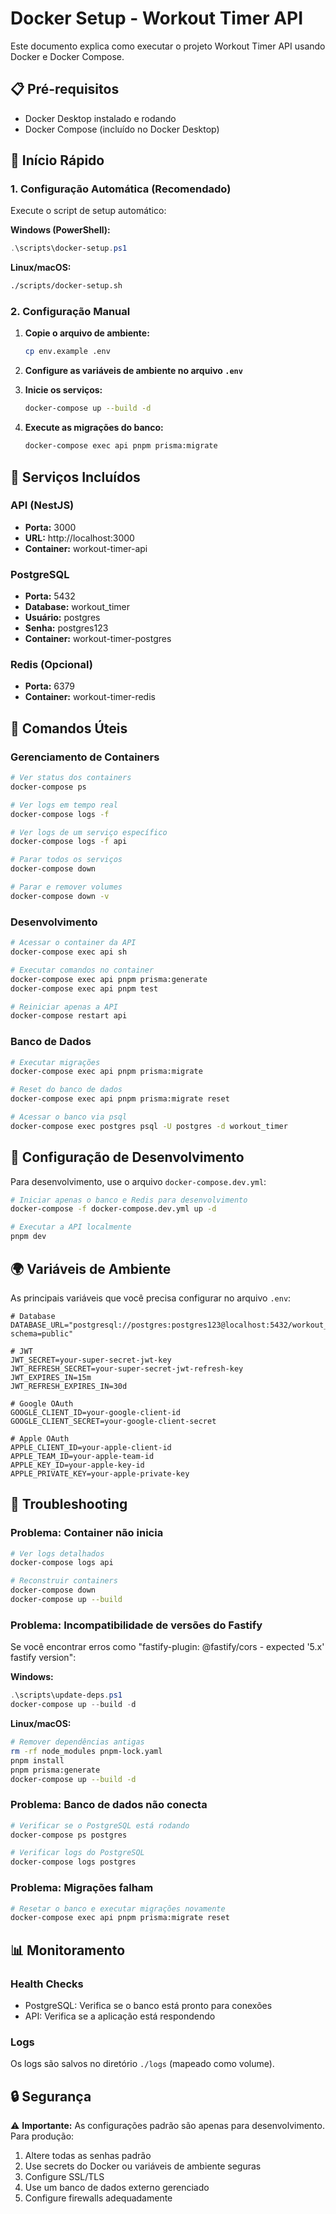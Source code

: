 # Docker Setup - Workout Timer API

Este documento explica como executar o projeto Workout Timer API usando Docker e Docker Compose.

## 📋 Pré-requisitos

- Docker Desktop instalado e rodando
- Docker Compose (incluído no Docker Desktop)

## 🚀 Início Rápido

### 1. Configuração Automática (Recomendado)

Execute o script de setup automático:

**Windows (PowerShell):**

```powershell
.\scripts\docker-setup.ps1
```

**Linux/macOS:**

```bash
./scripts/docker-setup.sh
```

### 2. Configuração Manual

1. **Copie o arquivo de ambiente:**

   ```bash
   cp env.example .env
   ```

2. **Configure as variáveis de ambiente no arquivo `.env`**

3. **Inicie os serviços:**

   ```bash
   docker-compose up --build -d
   ```

4. **Execute as migrações do banco:**
   ```bash
   docker-compose exec api pnpm prisma:migrate
   ```

## 🐳 Serviços Incluídos

### API (NestJS)

- **Porta:** 3000
- **URL:** http://localhost:3000
- **Container:** workout-timer-api

### PostgreSQL

- **Porta:** 5432
- **Database:** workout_timer
- **Usuário:** postgres
- **Senha:** postgres123
- **Container:** workout-timer-postgres

### Redis (Opcional)

- **Porta:** 6379
- **Container:** workout-timer-redis

## 📝 Comandos Úteis

### Gerenciamento de Containers

```bash
# Ver status dos containers
docker-compose ps

# Ver logs em tempo real
docker-compose logs -f

# Ver logs de um serviço específico
docker-compose logs -f api

# Parar todos os serviços
docker-compose down

# Parar e remover volumes
docker-compose down -v
```

### Desenvolvimento

```bash
# Acessar o container da API
docker-compose exec api sh

# Executar comandos no container
docker-compose exec api pnpm prisma:generate
docker-compose exec api pnpm test

# Reiniciar apenas a API
docker-compose restart api
```

### Banco de Dados

```bash
# Executar migrações
docker-compose exec api pnpm prisma:migrate

# Reset do banco de dados
docker-compose exec api pnpm prisma:migrate reset

# Acessar o banco via psql
docker-compose exec postgres psql -U postgres -d workout_timer
```

## 🔧 Configuração de Desenvolvimento

Para desenvolvimento, use o arquivo `docker-compose.dev.yml`:

```bash
# Iniciar apenas o banco e Redis para desenvolvimento
docker-compose -f docker-compose.dev.yml up -d

# Executar a API localmente
pnpm dev
```

## 🌍 Variáveis de Ambiente

As principais variáveis que você precisa configurar no arquivo `.env`:

```env
# Database
DATABASE_URL="postgresql://postgres:postgres123@localhost:5432/workout_timer?schema=public"

# JWT
JWT_SECRET=your-super-secret-jwt-key
JWT_REFRESH_SECRET=your-super-secret-jwt-refresh-key
JWT_EXPIRES_IN=15m
JWT_REFRESH_EXPIRES_IN=30d

# Google OAuth
GOOGLE_CLIENT_ID=your-google-client-id
GOOGLE_CLIENT_SECRET=your-google-client-secret

# Apple OAuth
APPLE_CLIENT_ID=your-apple-client-id
APPLE_TEAM_ID=your-apple-team-id
APPLE_KEY_ID=your-apple-key-id
APPLE_PRIVATE_KEY=your-apple-private-key
```

## 🐛 Troubleshooting

### Problema: Container não inicia

```bash
# Ver logs detalhados
docker-compose logs api

# Reconstruir containers
docker-compose down
docker-compose up --build
```

### Problema: Incompatibilidade de versões do Fastify

Se você encontrar erros como "fastify-plugin: @fastify/cors - expected '5.x' fastify version":

**Windows:**

```powershell
.\scripts\update-deps.ps1
docker-compose up --build -d
```

**Linux/macOS:**

```bash
# Remover dependências antigas
rm -rf node_modules pnpm-lock.yaml
pnpm install
pnpm prisma:generate
docker-compose up --build -d
```

### Problema: Banco de dados não conecta

```bash
# Verificar se o PostgreSQL está rodando
docker-compose ps postgres

# Verificar logs do PostgreSQL
docker-compose logs postgres
```

### Problema: Migrações falham

```bash
# Resetar o banco e executar migrações novamente
docker-compose exec api pnpm prisma:migrate reset
```

## 📊 Monitoramento

### Health Checks

- PostgreSQL: Verifica se o banco está pronto para conexões
- API: Verifica se a aplicação está respondendo

### Logs

Os logs são salvos no diretório `./logs` (mapeado como volume).

## 🔒 Segurança

⚠️ **Importante:** As configurações padrão são apenas para desenvolvimento. Para produção:

1. Altere todas as senhas padrão
2. Use secrets do Docker ou variáveis de ambiente seguras
3. Configure SSL/TLS
4. Use um banco de dados externo gerenciado
5. Configure firewalls adequadamente

